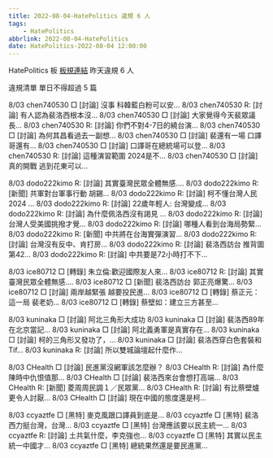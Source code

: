 ```yaml
---
title: 2022-08-04-HatePolitics 違規 6 人
tags:
    - HatePolitics
abbrlink: 2022-08-04-HatePolitics
date: HatePolitics-2022-08-04 12:00:00
---
```

HatePolitics 板 [板規連結](https://www.ptt.cc/bbs/HatePolitics/M.1617115262.A.D60.html)
昨天違規 6 人
<!-- more -->

違規清單
單日不得超過 5 篇

8/03 chen740530 □ [討論] 沒事 科韓藍白粉可以安…
8/03 chen740530 R: [討論] 有人認為裴洛西根本沒…
8/03 chen740530 □ [討論] 大家覺得今天裴眾議長…
8/03 chen740530 R: [討論] 你們不對4-7日的繞台演…
8/03 chen740530 □ [討論] 為何其昌看過去一副想…
8/03 chen740530 □ [討論] 裴還有一場 口譯哥還有…
8/03 chen740530 □ [討論] 口譯哥在總統場可以登…
8/03 chen740530 R: [討論] 這種演習範圍 2024是不…
8/03 chen740530 □ [討論] 真的開戰 逃到花東可以…

8/03 dodo222kimo R: [討論] 其實臺灣民眾全體無感.…
8/03 dodo222kimo R: [新聞] 共軍對台軍事行動 胡錫…
8/03 dodo222kimo R: [討論] 柯不懂台灣人民  2024 …
8/03 dodo222kimo R: [討論] 22歲年輕人: 台灣變成…
8/03 dodo222kimo R: [討論] 為什麼佩洛西沒有謁見 …
8/03 dodo222kimo R: [討論] 台灣人受美國挑撥才覺…
8/03 dodo222kimo R: [討論] 哪種人看到台海局勢緊…
8/03 dodo222kimo R: [新聞] 中共將在台海實彈演習…
8/03 dodo222kimo R: [討論] 台灣沒有反中、肯打房…
8/03 dodo222kimo R: [討論] 裴洛西訪台 推背圖第42…
8/03 dodo222kimo R: [討論] 中共要是72小時打不下…

8/03 ice80712 □ [轉錄] 朱立倫:歡迎國際友人來…
8/03 ice80712 R: [討論] 其實臺灣民眾全體無感.…
8/03 ice80712 □ [新聞] 裴洛西訪台 郭正亮爆驚…
8/03 ice80712 □ [討論] 兩岸越緊張 越要投民進…
8/03 ice80712 □ [轉錄] 蔡正元：這一局 裴老奶…
8/03 ice80712 □ [轉錄] 蔡壁如：建立三方甚至…

8/03 kuninaka □ [討論] 阿北三角形大成功
8/03 kuninaka □ [討論] 裴洛西89年在北京當記…
8/03 kuninaka □ [討論] 阿北義勇軍是真實存在…
8/03 kuninaka □ [討論] 柯的三角形又發功了，…
8/03 kuninaka □ [討論] 裴洛西穿白色套裝和Tif…
8/03 kuninaka R: [討論] 所以雙城論壇起什麼作…

8/03 CHealth □ [討論] 民進黨沒網軍該怎麼辦？
8/03 CHealth R: [討論] 為什麼陳時中仇恨值那…
8/03 CHealth □ [討論] 裴洛西來台會想打高端…
8/03 CHealth R: [新聞] 菱周周民調１／民眾黨…
8/03 CHealth R: [討論] 有比蔡壁爐更令人討厭…
8/03 CHealth □ [討論] 現在中國的態度還是柯…

8/03 ccyaztfe □ [黑特] 麥克風跟口譯員到底是…
8/03 ccyaztfe □ [黑特] 裴洛西力挺台灣，台灣…
8/03 ccyaztfe □ [黑特] 台灣應該要以民主統一…
8/03 ccyaztfe R: [討論] 土共氣什麼，李克強也…
8/03 ccyaztfe □ [黑特] 其實以民主統一中國才…
8/03 ccyaztfe □ [黑特] 總統果然還是要民進黨…